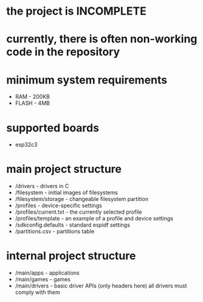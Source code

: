 # the project is INCOMPLETE
# currently, there is often non-working code in the repository

# minimum system requirements
* RAM    - 200KB
* FLASH  - 4MB

# supported boards
* esp32c3

# main project structure
* /drivers               - drivers in C
* /filesystem            - initial images of filesystems
* /filesystem/storage    - changeable filesystem partition
* /profiles              - device-specific settings
* /profiles/current.txt  - the currently selected profile
* /profiles/template     - an example of a profile and device settings
* /sdkconfig.defaults    - standard espidf settings
* /partitions.csv        - partitions table

# internal project structure
* /main/apps             - applications
* /main/games            - games
* /main/drivers          - basic driver APIs (only headers here) all drivers must comply with them
